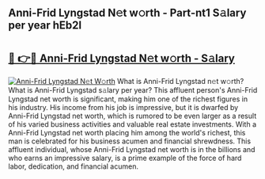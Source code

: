 ## Anni-Frid Lyngstad N𝚎t w𝚘rth - Part-nt1 S𝚊lary per year hEb2l

# <h2><a href="http://gc4urn.nevu.top/?p=Anni-Frid+Lyngstad">🔗 👉🔴 Anni-Frid Lyngstad N𝚎t w𝚘rth - S𝚊lary</a></h2>

[![Anni-Frid Lyngstad N𝚎t W𝚘rth](https://i.imgur.com/Oavwk0R.jpeg)](http://gc4urn.nevu.top/?p=Anni-Frid+Lyngstad)
What is Anni-Frid Lyngstad n𝚎t w𝚘rth? What is Anni-Frid Lyngstad s𝚊lary per year?
This affluent person's Anni-Frid Lyngstad net worth is significant, making him one of the richest figures in his industry. His income from his job is impressive, but it is dwarfed by Anni-Frid Lyngstad net worth, which is rumored to be even larger as a result of his varied business activities and valuable real estate investments. With a Anni-Frid Lyngstad net worth placing him among the world's richest, this man is celebrated for his business acumen and financial shrewdness. This affluent individual, whose Anni-Frid Lyngstad net worth is in the billions and who earns an impressive salary, is a prime example of the force of hard labor, dedication, and financial acumen.
